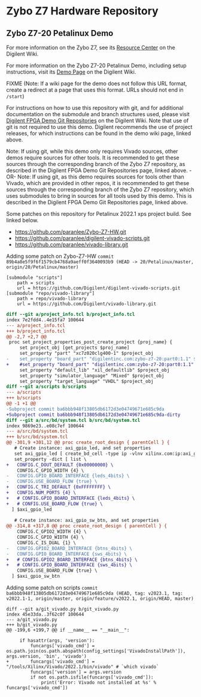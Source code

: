 # Zybo Z7 Hardware Repository

## Zybo Z7-20 Petalinux Demo

For more information on the Zybo Z7, see its [Resource Center](https://reference.digilentinc.com/reference/programmable-logic/zybo-z7/start) on the Digilent Wiki.

For more information on the Zybo Z7-20 Petalinux Demo, including setup instructions, visit its [Demo Page](https://reference.digilentinc.com/reference/programmable-logic/zybo-z7/demos/petalinux) on the Digilent Wiki.

FIXME (Note: If a wiki page for the demo does not follow this URL format, create a redirect at a page that uses this format. URLs should not end in `/start`)

For instructions on how to use this repository with git, and for additional documentation on the submodule and branch structures used, please visit [Digilent FPGA Demo Git Repositories](https://reference.digilentinc.com/reference/programmable-logic/documents/git) on the Digilent Wiki. Note that use of git is not required to use this demo. Digilent recommends the use of project releases, for which instructions can be found in the demo wiki page, linked above.

Note: If using git, while this demo only requires Vivado sources, other demos require sources for other tools. It is recommended to get these sources through the corresponding branch of the Zybo Z7 repository, as described in the Digilent FPGA Demo Git Repositories page, linked above.
-OR-
Note: If using git, as this demo requires sources for tools other than Vivado, which are provided in other repos, it is recommended to get these sources through the corresponding branch of the Zybo Z7 repository, which uses submodules to bring in sources for all tools used by this demo. This is described in the Digilent FPGA Demo Git Repositories page, linked above.

Some patches on this repository for Petalinux 2022.1 xps project build. See linked below.

- https://github.com/paranlee/Zybo-Z7-HW.git
- https://github.com/paranlee/digilent-vivado-scripts.git
- https://github.com/paranlee/vivado-library.git

Adding some patch on Zybo-Z7-HW
`commit 89b4a8e5f9f6f1579cb4768a9aeff0f3640093b9 (HEAD -> 20/Petalinux/master, origin/20/Petalinux/master)`

```
[submodule "scripts"]
	path = scripts
	url = https://github.com/Digilent/digilent-vivado-scripts.git
[submodule "repo/vivado-library"]
	path = repo/vivado-library
	url = https://github.com/Digilent/vivado-library.git
```

```patch
diff --git a/project_info.tcl b/project_info.tcl
index 7e2fdd4..4e15fa7 100644
--- a/project_info.tcl
+++ b/project_info.tcl
@@ -2,7 +2,7 @@
 proc set_project_properties_post_create_project {proj_name} {
     set project_obj [get_projects $proj_name]
     set_property "part" "xc7z020clg400-1" $project_obj
-    set_property "board_part" "digilentinc.com:zybo-z7-20:part0:1.1" $project_obj
+    #set_property "board_part" "digilentinc.com:zybo-z7-20:part0:1.1" $project_obj
     set_property "default_lib" "xil_defaultlib" $project_obj
     set_property "simulator_language" "Mixed" $project_obj
     set_property "target_language" "VHDL" $project_obj
diff --git a/scripts b/scripts
--- a/scripts
+++ b/scripts
@@ -1 +1 @@
-Subproject commit ba6bbb948f13805db6172d3e04749671e685c9da
+Subproject commit ba6bbb948f13805db6172d3e04749671e685c9da-dirty
diff --git a/src/bd/system.tcl b/src/bd/system.tcl
index 9869e23..e08c7ef 100644
--- a/src/bd/system.tcl
+++ b/src/bd/system.tcl
@@ -301,9 +301,12 @@ proc create_root_design { parentCell } {
   # Create instance: axi_gpio_led, and set properties
   set axi_gpio_led [ create_bd_cell -type ip -vlnv xilinx.com:ip:axi_gpio axi_gpio_led ]
   set_property -dict [ list \
+   CONFIG.C_DOUT_DEFAULT {0x00000000} \
    CONFIG.C_GPIO_WIDTH {4} \
-   CONFIG.GPIO_BOARD_INTERFACE {leds_4bits} \
-   CONFIG.USE_BOARD_FLOW {true} \
+   CONFIG.C_TRI_DEFAULT {0xFFFFFFFF} \
+   CONFIG.NUM_PORTS {4} \
+   # CONFIG.GPIO_BOARD_INTERFACE {leds_4bits} \
+   # CONFIG.USE_BOARD_FLOW {true} \
  ] $axi_gpio_led
 
   # Create instance: axi_gpio_sw_btn, and set properties
@@ -314,8 +317,8 @@ proc create_root_design { parentCell } {
    CONFIG.C_GPIO2_WIDTH {4} \
    CONFIG.C_GPIO_WIDTH {4} \
    CONFIG.C_IS_DUAL {1} \
-   CONFIG.GPIO2_BOARD_INTERFACE {btns_4bits} \
-   CONFIG.GPIO_BOARD_INTERFACE {sws_4bits} \
+   # CONFIG.GPIO2_BOARD_INTERFACE {btns_4bits} \
+   # CONFIG.GPIO_BOARD_INTERFACE {sws_4bits} \
    CONFIG.USE_BOARD_FLOW {true} \
  ] $axi_gpio_sw_btn
```

Adding some patch on scripts
`commit ba6bbb948f13805db6172d3e04749671e685c9da (HEAD, tag: v2023.1, tag: v2022.1-1, origin/master, origin/feature/v2022.1, origin/HEAD, master)`

```
diff --git a/git_vivado.py b/git_vivado.py
index 45e33da..3f62c0f 100644
--- a/git_vivado.py
+++ b/git_vivado.py
@@ -199,6 +199,7 @@ if __name__ == "__main__":
     
     if hasattr(args, 'version'):
         funcargs['vivado_cmd'] = os.path.join(os.path.abspath(config_settings['VivadoInstallPath']), args.version, 'bin', 'vivado')
+        funcargs['vivado_cmd'] = "/tools/Xilinx/Vivado/2022.1/bin/vivado" # `which vivado`
         funcargs['version'] = args.version
         if not os.path.isfile(funcargs['vivado_cmd']):
             print('Error: Vivado not installed at %s' % funcargs['vivado_cmd'])
```